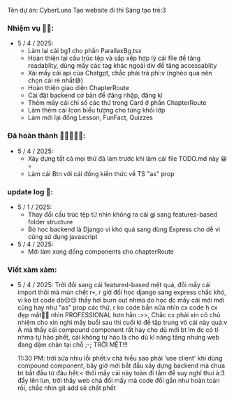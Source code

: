 Tên dự án: CyberLuna Tạo website đi thi Sáng tạo trẻ:3

### Nhiệm vụ 🥲🥶:

- 5 / 4 / 2025:
    - Làm lại cái bg1 cho phần ParallaxBg.tsx
    - Hoàn thiện lại cấu trúc tệp và sắp xếp hợp lý cái file để tăng readablity, dùng mấy các tag khác ngoài div để tăng accessablity
    - Xài mấy cái api của Chatgpt, chắc phải trả phí:v (nghèo quá nên chọn cái rẻ nhất😅)
    - Hoàn thiện giao diện ChapterRoute
    - Cài đặt backend cơ bản để đăng nhập, đăng kí
    - Thêm mấy cái chỉ số các thứ trong Card ở phần ChapterRoute
    - Làm thêm cái Icon biểu tượng cho từng khối lớp
    - Làm mới lại đống Lesson, FunFact, Quizzes

### Đã hoàn thành 🥰🥰🥰🫠🫠:

- 5 / 4 / 2025:
    - Xây dựng tất cả mọi thứ đã làm trước khi làm cái file TODO.md này 😀💀
    - Làm cái Btn với cái đống kiến thức về TS "as" prop

### update log 📝:

- 5 / 1 / 2025:
    - Thay đổi cấu trúc tệp từ nhìn không ra cái gì sang features-based folder structure
    - Bỏ học backend là Django vì khó quá sang dùng Express cho dễ vì cũng sử dụng javascript
- 5 / 4 / 2025:
    - Mới làm xong đống components cho chapterRoute

### Viết xàm xàm:

- 5 / 4 / 2025:
  Trời đổi sang cái featured-based mệt quá, đổi mấy cái import thôi mà mún chết r💀, r giờ đổi học django sang express chắc khó, vì ko bt code db😔😔 thấy hơi burn out nhma do học đc mấy cái mới mới cũng hay như "as" prop các thứ, r ko code bẩn nữa nhìn cx code h cx đẹp mắt🥰🥰 nhìn PROFESSIONAL hơn hẳn :>>, Chắc cx phải xin cô chủ nhiệm cho xin nghỉ mấy buổi sau thi cuối kì để tập trung vô cái này quá:v À mà thấy cái compound component rất hay cho dù mới bt lm đc có tí nhma tự hào phết, cái không tự hào là cho dù kĩ năng tăng nhưng web đang dậm chân tại chỗ ;-; TRỜI MỆT!!!

    11:30 PM: trời sửa nhìu lỗi phết:v chả hiểu sao phải 'use client' khi dùng compound component, bây giờ mới bắt đầu xây dựng backend mà chưa bt bắt đầu từ đâu hết:<
    thôi mấy cái này toàn đi tắm để suy nghĩ thui à:3 đẩy lên lun, trời thấy web chả đổi mấy mà code đổi gần như hoàn toàn rồi, chắc nhìn git add sẽ chất phết
